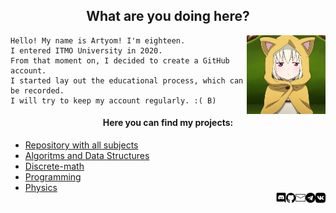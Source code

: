 <h2 align = "center" >What are you doing here?</h2>
<p><img src= "pictures/hello.gif" width = "25%" align = "right"></p>

    Hello! My name is Artyom! I'm eighteen.
    I entered ITMO University in 2020.
    From that moment on, I decided to create a GitHub account.
    I started lay out the educational process, which can be recorded.
    I will try to keep my account regularly. :( B)

<h4 align = "center">Here you can find my projects:</h4>
<div>
    <ul>
        <li><a href = "https://github.com/fadyat/ITMO-PROBLEMS"> Repository with all subjects </a></li>
        <li><a href = "https://github.com/fadyat/ITMO-PROBLEMS/tree/master/Algorithms"> Algoritms and Data Structures </a></li>
        <li><a href = "https://github.com/fadyat/ITMO-PROBLEMS/tree/master/Discrete-math"> Discrete-math </a></li>
        <li><a href = "https://github.com/fadyat/ITMO-PROBLEMS/tree/master/Programming"> Programming </a></li>
        <li><a href = "https://github.com/fadyat/ITMO-PROBLEMS/tree/master/Physics"> Physics </a></li>
            <div>

 <div>
               <a href = "https://vk.com/mrfadeyev"><img src = "pictures/vk.png" width = "3.3%" align = "right" target = "_blank"></a>
               <a href = "https://t.me/not_fadyat"><img src = "pictures/teleg.png" width = "3.3%" align = "right" target = "_blank"></a>
               <a href = "mailto:fadyat@icloud.com"><img src = "pictures/email.png" width = "3.3%" align = "right" target = "_blank"></a>
               <a href = "https://github.com/fadyat"><img src = "pictures/git.png" width = "3.3%" align = "right" target = "_blank"></a>
               <a href = "https://discord.gg/c6PBVGk"><img src = "pictures/disc.png" width = "3.3%" align = "right" target = "_blank"></a>
            </div></a>
        </li>
    </ul>
</div>
</div></a>
